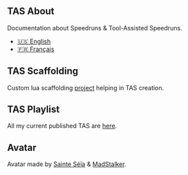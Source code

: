 ## TAS About

Documentation about Speedruns & Tool-Assisted Speedruns.

- [🇺🇸 English](https://fullmoonissue.github.io/tas-about-en.pdf?last_version=2022-06-15)
- [🇫🇷 Français](https://fullmoonissue.github.io/tas-about-fr.pdf?last_version=2022-06-15)

## TAS Scaffolding

Custom lua scaffolding [project](https://github.com/fullmoonissue/tas-scaffolding) helping in TAS creation.

## TAS Playlist

All my current published TAS are [here](https://youtube.com/playlist?list=PLOritzM6b1Y_XC8kF1H1geVW2fAlfaBZA).

## Avatar

Avatar made by [Sainte Séïa](https://twitter.com/SainteSeia) & [MadStalker](https://twitter.com/MadStalker0).